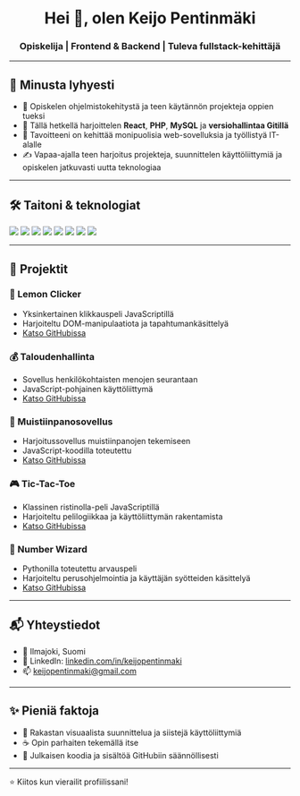 <h1 align="center">Hei 👋, olen Keijo Pentinmäki</h1>
<h3 align="center">Opiskelija | Frontend & Backend | Tuleva fullstack-kehittäjä</h3>

---

## 🧠 Minusta lyhyesti

- 🔭 Opiskelen ohjelmistokehitystä ja teen käytännön projekteja oppien tueksi  
- 🌱 Tällä hetkellä harjoittelen **React**, **PHP**, **MySQL** ja **versiohallintaa Gitillä**  
- 🎯 Tavoitteeni on kehittää monipuolisia web-sovelluksia ja työllistyä IT-alalle  
- ✍️ Vapaa-ajalla teen harjoitus projekteja, suunnittelen käyttöliittymiä ja opiskelen jatkuvasti uutta teknologiaa  

---

## 🛠️ Taitoni & teknologiat

<p align="left">
  <img src="https://img.shields.io/badge/HTML5-E34F26?style=for-the-badge&logo=html5&logoColor=white" />
  <img src="https://img.shields.io/badge/CSS3-1572B6?style=for-the-badge&logo=css3&logoColor=white" />
  <img src="https://img.shields.io/badge/JavaScript-F7DF1E?style=for-the-badge&logo=javascript&logoColor=black" />
  <img src="https://img.shields.io/badge/PHP-777BB4?style=for-the-badge&logo=php&logoColor=white" />
  <img src="https://img.shields.io/badge/MySQL-005C84?style=for-the-badge&logo=mysql&logoColor=white" />
  <img src="https://img.shields.io/badge/React-20232A?style=for-the-badge&logo=react&logoColor=61DAFB" />
  <img src="https://img.shields.io/badge/Canva-00C4CC?style=for-the-badge&logo=canva&logoColor=white" />
  <img src="https://img.shields.io/badge/Git-F05032?style=for-the-badge&logo=git&logoColor=white" />
</p>

---

## 📁 Projektit

### 🍋 Lemon Clicker
- Yksinkertainen klikkauspeli JavaScriptillä
- Harjoiteltu DOM-manipulaatiota ja tapahtumankäsittelyä
- [Katso GitHubissa](https://github.com/pentinmaki/lemon-clicker)

### 💰 Taloudenhallinta
- Sovellus henkilökohtaisten menojen seurantaan
- JavaScript-pohjainen käyttöliittymä
- [Katso GitHubissa](https://github.com/pentinmaki/taloudenhallinta)

### 🧾 Muistiinpanosovellus
- Harjoitussovellus muistiinpanojen tekemiseen
- JavaScript-koodilla toteutettu
- [Katso GitHubissa](https://github.com/pentinmaki/muistiinpanosovellus)

### 🎮 Tic-Tac-Toe
- Klassinen ristinolla-peli JavaScriptillä
- Harjoiteltu pelilogiikkaa ja käyttöliittymän rakentamista
- [Katso GitHubissa](https://github.com/pentinmaki/Tic-Tac-Toe)

### 🔢 Number Wizard
- Pythonilla toteutettu arvauspeli
- Harjoiteltu perusohjelmointia ja käyttäjän syötteiden käsittelyä
- [Katso GitHubissa](https://github.com/pentinmaki/number-wizard)

---

## 📬 Yhteystiedot

- 📍 Ilmajoki, Suomi  
- 💼 LinkedIn: [linkedin.com/in/keijopentinmaki](https://www.linkedin.com/in/keijopentinmaki/)
- 📫 keijopentinmaki@gmail.com 

---

## ✨ Pieniä faktoja

- 🎨 Rakastan visuaalista suunnittelua ja siistejä käyttöliittymiä  
- ☕ Opin parhaiten tekemällä itse  
- 📌 Julkaisen koodia ja sisältöä GitHubiin säännöllisesti  

---

⭐️ Kiitos kun vierailit profiilissani!  
